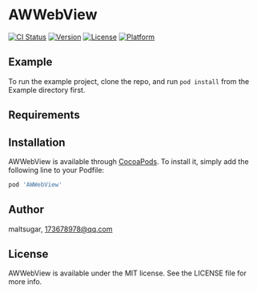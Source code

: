 # AWWebView

[![CI Status](https://img.shields.io/travis/maltsugar/AWWebView.svg?style=flat)](https://travis-ci.org/maltsugar/AWWebView)
[![Version](https://img.shields.io/cocoapods/v/AWWebView.svg?style=flat)](https://cocoapods.org/pods/AWWebView)
[![License](https://img.shields.io/cocoapods/l/AWWebView.svg?style=flat)](https://cocoapods.org/pods/AWWebView)
[![Platform](https://img.shields.io/cocoapods/p/AWWebView.svg?style=flat)](https://cocoapods.org/pods/AWWebView)

## Example

To run the example project, clone the repo, and run `pod install` from the Example directory first.

## Requirements

## Installation

AWWebView is available through [CocoaPods](https://cocoapods.org). To install
it, simply add the following line to your Podfile:

```ruby
pod 'AWWebView'
```

## Author

maltsugar, 173678978@qq.com

## License

AWWebView is available under the MIT license. See the LICENSE file for more info.
